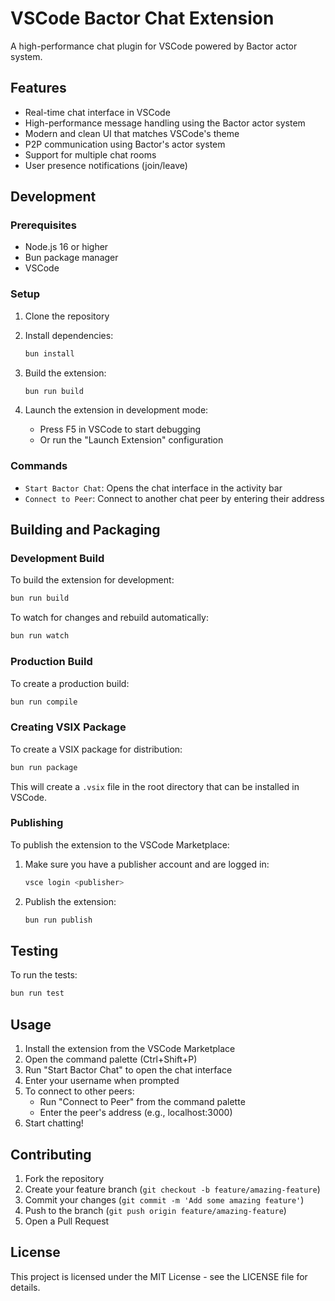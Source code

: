 # VSCode Bactor Chat Extension

A high-performance chat plugin for VSCode powered by Bactor actor system.

## Features

- Real-time chat interface in VSCode
- High-performance message handling using the Bactor actor system
- Modern and clean UI that matches VSCode's theme
- P2P communication using Bactor's actor system
- Support for multiple chat rooms
- User presence notifications (join/leave)

## Development

### Prerequisites

- Node.js 16 or higher
- Bun package manager
- VSCode

### Setup

1. Clone the repository
2. Install dependencies:
   ```bash
   bun install
   ```

3. Build the extension:
   ```bash
   bun run build
   ```

4. Launch the extension in development mode:
   - Press F5 in VSCode to start debugging
   - Or run the "Launch Extension" configuration

### Commands

- `Start Bactor Chat`: Opens the chat interface in the activity bar
- `Connect to Peer`: Connect to another chat peer by entering their address

## Building and Packaging

### Development Build

To build the extension for development:

```bash
bun run build
```

To watch for changes and rebuild automatically:

```bash
bun run watch
```

### Production Build

To create a production build:

```bash
bun run compile
```

### Creating VSIX Package

To create a VSIX package for distribution:

```bash
bun run package
```

This will create a `.vsix` file in the root directory that can be installed in VSCode.

### Publishing

To publish the extension to the VSCode Marketplace:

1. Make sure you have a publisher account and are logged in:
   ```bash
   vsce login <publisher>
   ```

2. Publish the extension:
   ```bash
   bun run publish
   ```

## Testing

To run the tests:

```bash
bun run test
```

## Usage

1. Install the extension from the VSCode Marketplace
2. Open the command palette (Ctrl+Shift+P)
3. Run "Start Bactor Chat" to open the chat interface
4. Enter your username when prompted
5. To connect to other peers:
   - Run "Connect to Peer" from the command palette
   - Enter the peer's address (e.g., localhost:3000)
6. Start chatting!

## Contributing

1. Fork the repository
2. Create your feature branch (`git checkout -b feature/amazing-feature`)
3. Commit your changes (`git commit -m 'Add some amazing feature'`)
4. Push to the branch (`git push origin feature/amazing-feature`)
5. Open a Pull Request

## License

This project is licensed under the MIT License - see the LICENSE file for details.
